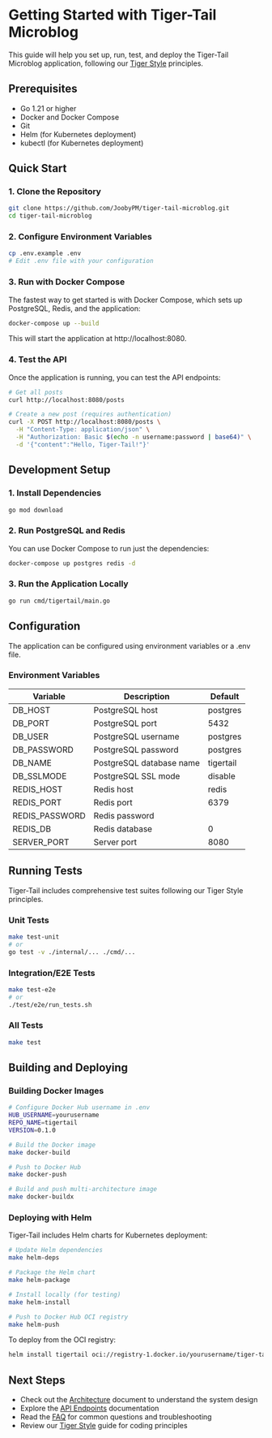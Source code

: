 # Getting Started with Tiger-Tail Microblog

This guide will help you set up, run, test, and deploy the Tiger-Tail Microblog application, following our [Tiger Style](tiger_style.md) principles.

## Prerequisites

- Go 1.21 or higher
- Docker and Docker Compose
- Git
- Helm (for Kubernetes deployment)
- kubectl (for Kubernetes deployment)

## Quick Start

### 1. Clone the Repository

```bash
git clone https://github.com/JoobyPM/tiger-tail-microblog.git
cd tiger-tail-microblog
```

### 2. Configure Environment Variables

```bash
cp .env.example .env
# Edit .env file with your configuration
```

### 3. Run with Docker Compose

The fastest way to get started is with Docker Compose, which sets up PostgreSQL, Redis, and the application:

```bash
docker-compose up --build
```

This will start the application at http://localhost:8080.

### 4. Test the API

Once the application is running, you can test the API endpoints:

```bash
# Get all posts
curl http://localhost:8080/posts

# Create a new post (requires authentication)
curl -X POST http://localhost:8080/posts \
  -H "Content-Type: application/json" \
  -H "Authorization: Basic $(echo -n username:password | base64)" \
  -d '{"content":"Hello, Tiger-Tail!"}'
```

## Development Setup

### 1. Install Dependencies

```bash
go mod download
```

### 2. Run PostgreSQL and Redis

You can use Docker Compose to run just the dependencies:

```bash
docker-compose up postgres redis -d
```

### 3. Run the Application Locally

```bash
go run cmd/tigertail/main.go
```

## Configuration

The application can be configured using environment variables or a .env file.

### Environment Variables

| Variable       | Description              | Default   |
|----------------|--------------------------|-----------|
| DB_HOST        | PostgreSQL host          | postgres  |
| DB_PORT        | PostgreSQL port          | 5432      |
| DB_USER        | PostgreSQL username      | postgres  |
| DB_PASSWORD    | PostgreSQL password      | postgres  |
| DB_NAME        | PostgreSQL database name | tigertail |
| DB_SSLMODE     | PostgreSQL SSL mode      | disable   |
| REDIS_HOST     | Redis host               | redis     |
| REDIS_PORT     | Redis port               | 6379      |
| REDIS_PASSWORD | Redis password           |           |
| REDIS_DB       | Redis database           | 0         |
| SERVER_PORT    | Server port              | 8080      |

## Running Tests

Tiger-Tail includes comprehensive test suites following our Tiger Style principles.

### Unit Tests

```bash
make test-unit
# or
go test -v ./internal/... ./cmd/...
```

### Integration/E2E Tests

```bash
make test-e2e
# or
./test/e2e/run_tests.sh
```

### All Tests

```bash
make test
```

## Building and Deploying

### Building Docker Images

```bash
# Configure Docker Hub username in .env
HUB_USERNAME=yourusername
REPO_NAME=tigertail
VERSION=0.1.0

# Build the Docker image
make docker-build

# Push to Docker Hub
make docker-push

# Build and push multi-architecture image
make docker-buildx
```

### Deploying with Helm

Tiger-Tail includes Helm charts for Kubernetes deployment:

```bash
# Update Helm dependencies
make helm-deps

# Package the Helm chart
make helm-package

# Install locally (for testing)
make helm-install

# Push to Docker Hub OCI registry
make helm-push
```

To deploy from the OCI registry:

```bash
helm install tigertail oci://registry-1.docker.io/yourusername/tiger-tail --version 0.1.0
```

## Next Steps

- Check out the [Architecture](architecture.md) document to understand the system design
- Explore the [API Endpoints](api_endpoints.md) documentation
- Read the [FAQ](faq.md) for common questions and troubleshooting
- Review our [Tiger Style](tiger_style.md) guide for coding principles
